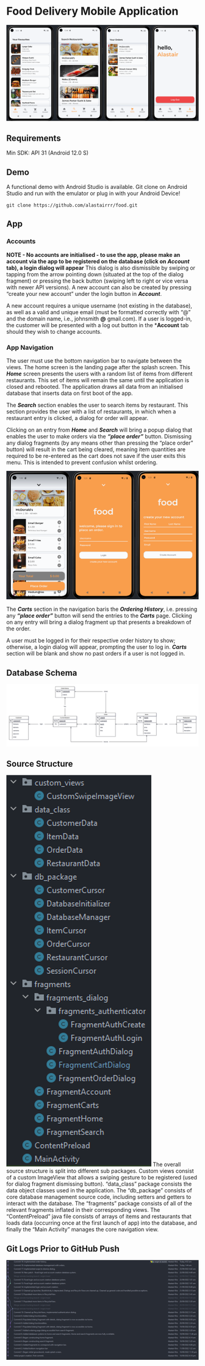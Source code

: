 # Food Delivery Mobile Application

![UI1](doc/img/UI1.PNG)

## Requirements
Min SDK: API 31 (Android 12.0 S) 

## Demo
A functional demo with Android Studio is available.
Git clone on Android Studio and run with the emulator or plug in with your Android Device!
```
git clone https://github.com/alastairrr/food.git
```
## App

### Accounts
**NOTE - No accounts are initialised - to use the app, please make an account via the app to be registered on the database (click on *Account* tab), a login dialog will appear**
This dialog is also dismissible by swiping or tapping from the arrow pointing down (situated at the top of the dialog fragment) or pressing the back button (swiping left to right or vice versa with newer API versions). A new account can also be created by pressing “create your new account” under the login button in ***Account***. 

A new account requires a unique username (not existing in the database), as well as a valid and unique email (must be formatted correctly with “@” and the domain name, i.e., johnsmith **@** gmail.com). If a user is logged-in, the customer will be presented with a log out button in the ***Account** tab should they wish to change accounts. 

### App Navigation
The user must use the bottom navigation bar to navigate between the views. The home screen is the landing page after the splash screen. This ***Home*** screen presents the users with a random list of items from different restaurants. This set of items will remain the same until the application is closed and rebooted. The application draws all data from an initialised database that inserts data on first boot of the app.

The ***Search*** section enables the user to search items by restaurant. This section provides the user with a list of restaurants, in which when a restaurant entry is clicked, a dialog for order will appear. 

Clicking on an entry from ***Home*** and ***Search*** will bring a popup dialog that enables the user to make orders via the ***“place order”*** button. Dismissing any dialog fragments (by any means other than pressing the “place order” button) will result in the cart being cleared, meaning item quantities are required to be re-entered as the cart does not save if the user exits this menu. This is intended to prevent confusion whilst ordering.

![UI2](doc/img/UI2.PNG)

The ***Carts*** section in the navigation baris the ***Ordering History***, i.e. pressing any ***“place order”*** button will send the entries to the ***Carts*** page. Clicking on any entry will bring a dialog fragment up that presents a breakdown of the order. 

A user must be logged in for their respective order history to show; otherwise, a login dialog will appear, prompting the user to log in. ***Carts*** section will be blank and show no past orders if a user is not logged in.

## Database Schema
![db](doc/img/db.png)

## Source Structure
![ss](doc/img/ss.png)
The overall source structure is split into different sub packages. Custom views consist of a custom ImageView that allows a swiping gesture to be registered (used for dialog fragment dismissing button). “data_class” package consists the data object classes used in the application. The “db_package” consists of core database management source code, including setters and getters to interact with the database. The “fragments” package consists of all of the relevant fragments inflated in their corresponding views. The “ContentPreload” java file consists of arrays of items and restaurants that loads data (occurring once at the first launch of app) into the database, and finally the “Main Activity” manages the core navigation view.

## Git Logs Prior to GitHub Push
![gl](doc/img/gl.PNG)

